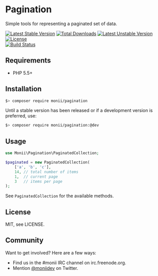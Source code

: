 Pagination
==========

Simple tools for representing a paginated set of data.

[![Latest Stable Version](https://poser.pugx.org/monii/pagination/v/stable)](https://packagist.org/packages/monii/pagination)
[![Total Downloads](https://poser.pugx.org/monii/pagination/downloads)](https://packagist.org/packages/monii/pagination)
[![Latest Unstable Version](https://poser.pugx.org/monii/pagination/v/unstable)](https://packagist.org/packages/monii/pagination)
[![License](https://poser.pugx.org/monii/pagination/license)](https://packagist.org/packages/monii/pagination)
<br>
[![Build Status](https://travis-ci.org/monii/monii-pagination.svg?branch=master)](https://travis-ci.org/monii/monii-pagination)


Requirements
------------

 * PHP 5.5+


Installation
------------

```bash
$> composer require monii/pagination
```

Until a stable version has been released or if a development version is preferred, use:

```bash
$> composer require monii/pagination:@dev
```

Usage
-----

```php
use Monii\Pagination\PaginatedCollection;

$paginated = new PaginatedCollection(
    ['a', 'b', 'c'],
    14, // total number of items
    1,  // current page
    3   // items per page
);
```

See `PaginatedCollection` for the available methods.

License
-------

MIT, see LICENSE.


Community
---------

Want to get involved? Here are a few ways:

 * Find us in the #monii IRC channel on irc.freenode.org.
 * Mention [@moniidev](https://twitter.com/moniidev) on Twitter.

